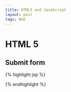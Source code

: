 ```yaml
---
title: HTML5 and JavaScript
layout: post
tags: Web
---
```


# HTML 5

## Submit form

{% highlight jsp %}

{% endhighlight %}